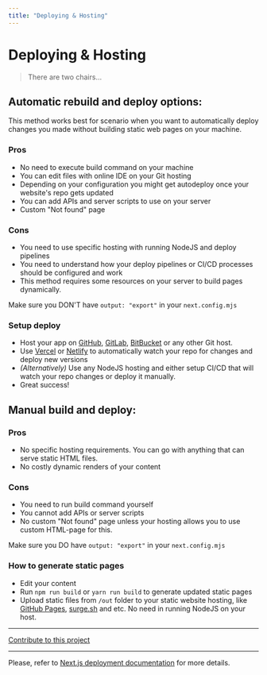 ```yaml
---
title: "Deploying & Hosting"
---
```


# Deploying & Hosting

> There are two chairs...

## Automatic rebuild and deploy options:

This method works best for scenario when you want to automatically deploy changes you made without building static web pages on your machine.

### Pros

- No need to execute build command on your machine
- You can edit files with online IDE on your Git hosting
- Depending on your configuration you might get autodeploy once your website's repo gets updated
- You can add APIs and server scripts to use on your server
- Custom "Not found" page

### Cons

- You need to use specific hosting with running NodeJS and deploy pipelines
- You need to understand how your deploy pipelines or CI/CD processes should be configured and work
- This method requires some resources on your server to build pages dynamically.

Make sure you DON'T have `output: "export"` in your `next.config.mjs`

### Setup deploy

- Host your app on [GitHub](https://github.com/), [GitLab](https://gitlab.com/), [BitBucket](https://bitbucket.com) or any other Git host.
- Use [Vercel](https://vercel.com/) or [Netlify](https://netlify.com) to automatically watch your repo for changes and deploy new versions
- _(Alternatively)_ Use any NodeJS hosting and either setup CI/CD that will watch your repo changes or deploy it manually.
- Great success!

## Manual build and deploy:

### Pros

- No specific hosting requirements. You can go with anything that can serve static HTML files.
- No costly dynamic renders of your content

### Cons

- You need to run build command yourself
- You cannot add APIs or server scripts
- No custom "Not found" page unless your hosting allows you to use custom HTML-page for this.

Make sure you DO have `output: "export"` in your `next.config.mjs`

### How to generate static pages

- Edit your content
- Run `npm run build` or `yarn run build` to generate updated static pages
- Upload static files from `/out` folder to your static website hosting, like [GitHub Pages](https://pages.github.com/), [surge.sh](https://surge.sh/) and etc. No need in running NodeJS on your host.

---

[Contribute to this project](/contribute)

---

Please, refer to [Next.js deployment documentation](https://nextjs.org/docs/deployment) for more details.
